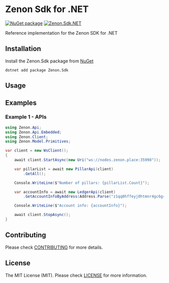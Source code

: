 # Zenon Sdk for .NET

[![NuGet package](https://img.shields.io/nuget/v/Zenon.Sdk.svg)](https://nuget.org/packages/Zenon.Sdk) [![Zenon.Sdk.NET](https://github.com/KingGorrin/znn_sdk_csharp/actions/workflows/publish.yml/badge.svg)](https://github.com/KingGorrin/znn_sdk_csharp/actions/workflows/publish.yml)

Reference implementation for the Zenon SDK for .NET

## Installation

Install the Zenon.Sdk package from [NuGet](https://www.nuget.org/packages/Zenon.Sdk)

```
dotnet add package Zenon.Sdk
```

## Usage

## Examples

### Example 1 - APIs

```csharp
using Zenon.Api;
using Zenon.Api.Embedded;
using Zenon.Client;
using Zenon.Model.Primitives;

var client = new WsClient();
{
    await client.StartAsync(new Uri("ws://nodes.zenon.place:35998"));

    var pillarList = await new PillarApi(client)
        .GetAll();

    Console.WriteLine($"Number of pillars: {pillarList.Count}");

    var accountInfo = await new LedgerApi(client)
        .GetAccountInfoByAddress(Address.Parse("z1qq0hffeyj0htmnr4gc6grd8zmqfvwzgrydt402"));

    Console.WriteLine($"Account info: {accountInfo}");

    await client.StopAsync();
}
```

## Contributing

Please check [CONTRIBUTING](./CONTRIBUTING.md) for more details.

## License

The MIT License (MIT). Please check [LICENSE](./LICENSE) for more information.
